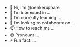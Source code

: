 - 👋 Hi, I’m @benkeruphare
- 👀 I’m interested in ...
- 🌱 I’m currently learning ...
- 💞️ I’m looking to collaborate on ...
- 📫 How to reach me ...
- 😄 Pronouns: ...
- ⚡ Fun fact: ...

<!---
benkeruphare/benkeruphare is a ✨ special ✨ repository because its `README.md` (this file) appears on your GitHub profile.
You can click the Preview link to take a look at your changes.
--->
